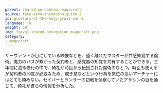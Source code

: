 ```yaml
---
parent: shared-perception-magecraft
source: fate-zero-animation-guide-i
id: glossary-of-the-holy-grail-war-i
language: ja
weight: 58
img: fzavg1_shared-perception-magecraft.png
category:
- magecraft
---
```


サーヴァントが目にしている映像などを、遠く離れたマスターが共感知覚する魔術。魔力のパスが繋がった契約者と、感覚器の知覚を共有することができる。三年間に渡る修行の中で、綺礼が時臣から伝授された魔術のひとつ。時臣も使えるが契約者の同意が必要なため、覗き見などという行為を気位の高いアーチャーにはとても頼めない。セイバーとランサーの初戦を偵察していたアサシンの目を通じて、綺礼が彼らの情報を分析した。
